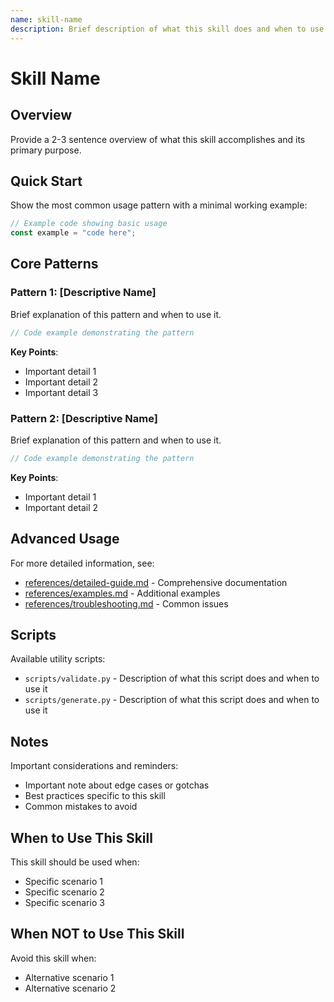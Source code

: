 ```yaml
---
name: skill-name
description: Brief description of what this skill does and when to use it. Should include keywords that help Claude recognize when to trigger this skill. Explain both WHAT the skill does and WHEN it should be used.
---
```


# Skill Name

## Overview

Provide a 2-3 sentence overview of what this skill accomplishes and its primary purpose.

## Quick Start

Show the most common usage pattern with a minimal working example:

```typescript
// Example code showing basic usage
const example = "code here";
```

## Core Patterns

### Pattern 1: [Descriptive Name]

Brief explanation of this pattern and when to use it.

```typescript
// Code example demonstrating the pattern
```

**Key Points**:
- Important detail 1
- Important detail 2
- Important detail 3

### Pattern 2: [Descriptive Name]

Brief explanation of this pattern and when to use it.

```typescript
// Code example demonstrating the pattern
```

**Key Points**:
- Important detail 1
- Important detail 2

## Advanced Usage

For more detailed information, see:
- [references/detailed-guide.md](references/detailed-guide.md) - Comprehensive documentation
- [references/examples.md](references/examples.md) - Additional examples
- [references/troubleshooting.md](references/troubleshooting.md) - Common issues

## Scripts

Available utility scripts:

- `scripts/validate.py` - Description of what this script does and when to use it
- `scripts/generate.py` - Description of what this script does and when to use it

## Notes

Important considerations and reminders:

- Important note about edge cases or gotchas
- Best practices specific to this skill
- Common mistakes to avoid

## When to Use This Skill

This skill should be used when:
- Specific scenario 1
- Specific scenario 2
- Specific scenario 3

## When NOT to Use This Skill

Avoid this skill when:
- Alternative scenario 1
- Alternative scenario 2
